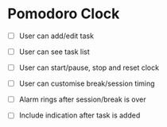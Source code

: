 # Pomodoro Clock

- [ ] User can add/edit task
- [ ] User can see task list
- [ ] User can start/pause, stop and reset clock
- [ ] User can customise break/session timing
      <br>

- [ ] Alarm rings after session/break is over
- [ ] Include indication after task is added
